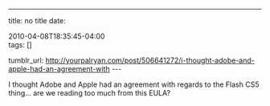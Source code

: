 ---
title: no title
date:

 2010-04-08T18:35:45-04:00  
tags:  []

tumblr_url:
http://yourpalryan.com/post/506641272/i-thought-adobe-and-apple-had-an-agreement-with
\-\--

I thought Adobe and Apple had an agreement with regards to the Flash CS5
thing... are we reading too much from this EULA?

